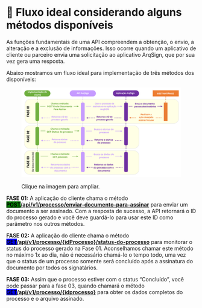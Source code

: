 # 🔳 Fluxo ideal considerando alguns métodos disponíveis

As funções fundamentais de uma API compreendem a obtenção, o envio, a alteração e a exclusão de informações. Isso ocorre quando um aplicativo de cliente ou parceiro envia uma solicitação ao aplicativo ArqSign, que por sua vez gera uma resposta.

Abaixo mostramos um fluxo ideal para implementação de três métodos dos disponíveis:

<figure><img src="../../../.gitbook/assets/api03.png" alt=""><figcaption><p>Clique na imagem para ampliar.</p></figcaption></figure>

**FASE 01:** A aplicação do cliente chama o método [<mark style="background-color:green;">**POST**</mark>**/api/v1/processo/enviar-documento-para-assinar**](broken-reference) para enviar um documento a ser assinado. Com a resposta de sucesso, a API retornará o ID do processo gerado e você deve guardá-lo para usar este ID como parâmetro nos outros métodos.

**FASE 02:** A aplicação do cliente chama o método [<mark style="background-color:blue;">**GET**</mark>**/api/v1/processo/{idProcesso}/status-do-processo**](metodos-disponiveis-na-api/1.-processo/1.4.get-api-v1-processo-idprocesso-status-do-processo.md) para monitorar o status do processo gerado na Fase 01. Aconselhamos chamar este método no máximo 1x ao dia, não é necessário chamá-lo o tempo todo, uma vez que o status de um processo somente será concluído após a assinatura do documento por todos os signatários.

**FASE 03:** Assim que o processo estiver com o status “Concluído”, você pode passar para a fase 03, quando chamará o método [<mark style="background-color:blue;">**GET**</mark>**/api/v1/processo/{idprocesso}**](broken-reference) para obter os dados completos do processo e o arquivo assinado.

